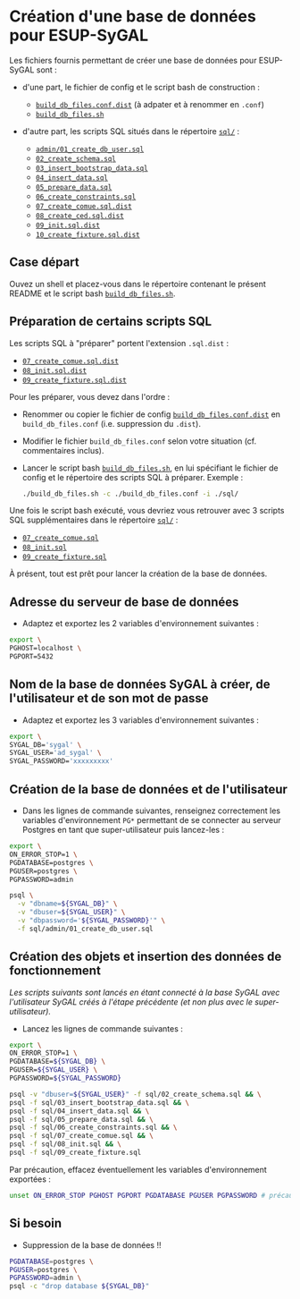 Création d'une base de données pour ESUP-SyGAL
==============================================

Les fichiers fournis permettant de créer une base de données pour ESUP-SyGAL sont :

- d'une part, le fichier de config et le script bash de construction :
    - [`build_db_files.conf.dist`](build_db_files.conf.dist) (à adpater et à renommer en `.conf`)
    - [`build_db_files.sh`](build_db_files.sh)
    
- d'autre part, les scripts SQL situés dans le répertoire [`sql/`](sql) :
    - [`admin/01_create_db_user.sql`](sql/admin/01_create_db_user.sql)
    - [`02_create_schema.sql`](sql/02_create_schema.sql)
    - [`03_insert_bootstrap_data.sql`](sql/03_insert_bootstrap_data.sql)
    - [`04_insert_data.sql`](sql/04_insert_data.sql)
    - [`05_prepare_data.sql`](sql/05_prepare_data.sql)
    - [`06_create_constraints.sql`](sql/06_create_constraints.sql)
    - [`07_create_comue.sql.dist`](sql/07_create_comue.sql.dist)
    - [`08_create_ced.sql.dist`](sql/08_create_ced.sql.dist)
    - [`09_init.sql.dist`](sql/09_init.sql.dist)
    - [`10_create_fixture.sql.dist`](sql/10_create_fixture.sql.dist)
    

## Case départ

Ouvez un shell et placez-vous dans le répertoire contenant le présent README et le script bash 
[`build_db_files.sh`](build_db_files.sh).


## Préparation de certains scripts SQL

Les scripts SQL à "préparer" portent l'extension `.sql.dist` :
  - [`07_create_comue.sql.dist`](sql/07_create_comue.sql.dist)
  - [`08_init.sql.dist`](sql/08_init.sql.dist)
  - [`09_create_fixture.sql.dist`](sql/09_create_fixture.sql.dist)

Pour les préparer, vous devez dans l'ordre :

- Renommer ou copier le fichier de config [`build_db_files.conf.dist`](build_db_files.conf.dist) en
  `build_db_files.conf` (i.e. suppression du `.dist`).

- Modifier le fichier `build_db_files.conf` selon votre situation (cf. commentaires inclus).
   
- Lancer le script bash [`build_db_files.sh`](build_db_files.sh), en lui spécifiant le fichier de config
   et le répertoire des scripts SQL à préparer. 
   Exemple :
    ```bash
    ./build_db_files.sh -c ./build_db_files.conf -i ./sql/
    ```

Une fois le script bash exécuté, vous devriez vous retrouver avec 3 scripts SQL supplémentaires dans le répertoire 
[`sql/`](sql) :
  - [`07_create_comue.sql`](sql/07_create_comue.sql)
  - [`08_init.sql`](sql/08_init.sql)
  - [`09_create_fixture.sql`](sql/09_create_fixture.sql)

À présent, tout est prêt pour lancer la création de la base de données.


## Adresse du serveur de base de données

- Adaptez et exportez les 2 variables d'environnement suivantes :

```bash
export \
PGHOST=localhost \
PGPORT=5432
```


## Nom de la base de données SyGAL à créer, de l'utilisateur et de son mot de passe

- Adaptez et exportez les 3 variables d'environnement suivantes :

```bash
export \
SYGAL_DB='sygal' \
SYGAL_USER='ad_sygal' \
SYGAL_PASSWORD='xxxxxxxxx'
```


## Création de la base de données et de l'utilisateur

- Dans les lignes de commande suivantes, renseignez correctement les variables d'environnement `PG*` permettant 
  de se connecter au serveur Postgres en tant que super-utilisateur puis lancez-les :

```bash
export \
ON_ERROR_STOP=1 \
PGDATABASE=postgres \
PGUSER=postgres \
PGPASSWORD=admin

psql \
  -v "dbname=${SYGAL_DB}" \
  -v "dbuser=${SYGAL_USER}" \
  -v "dbpassword='${SYGAL_PASSWORD}'" \
  -f sql/admin/01_create_db_user.sql
```


## Création des objets et insertion des données de fonctionnement

*Les scripts suivants sont lancés en étant connecté à la base SyGAL avec l'utilisateur SyGAL
créés à l'étape précédente (et non plus avec le super-utilisateur).*

- Lancez les lignes de commande suivantes :

```bash
export \
ON_ERROR_STOP=1 \
PGDATABASE=${SYGAL_DB} \
PGUSER=${SYGAL_USER} \
PGPASSWORD=${SYGAL_PASSWORD}

psql -v "dbuser=${SYGAL_USER}" -f sql/02_create_schema.sql && \
psql -f sql/03_insert_bootstrap_data.sql && \
psql -f sql/04_insert_data.sql && \
psql -f sql/05_prepare_data.sql && \
psql -f sql/06_create_constraints.sql && \
psql -f sql/07_create_comue.sql && \
psql -f sql/08_init.sql && \
psql -f sql/09_create_fixture.sql
```

Par précaution, effacez éventuellement les variables d'environnement exportées :

```bash
unset ON_ERROR_STOP PGHOST PGPORT PGDATABASE PGUSER PGPASSWORD # précaution
```

## Si besoin

- Suppression de la base de données !!

```bash
PGDATABASE=postgres \
PGUSER=postgres \
PGPASSWORD=admin \
psql -c "drop database ${SYGAL_DB}"
```
